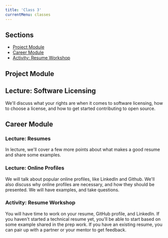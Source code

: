 ```yaml
---
title: 'Class 3'
currentMenu: classes
---
```


## Sections

- [Project Module](#project-module)
- [Career Module](#career-module)
- [Activity: Resume Workshop](#activity-resume-workshop)

## Project Module

## Lecture: Software Licensing

We'll discuss what your rights are when it comes to software licensing, how to choose a license, and how to get started contributing to open source.

## Career Module

### Lecture: Resumes

In lecture, we'll cover a few more points about what makes a good resume and share some examples.

### Lecture: Online Profiles

We will talk about popular online profiles, like LinkedIn and Github. We'll also discuss why online profiles are necessary, and how they should be presented. We will have examples, and take questions.

### Activity: Resume Workshop

You will have time to work on your resume, GitHub profile, and LinkedIn. If you haven't started a technical resume yet, you'll be able to start based on some example shared in the prep work. If you have an existing resume, you can pair up with a partner or your mentor to get feedback.
